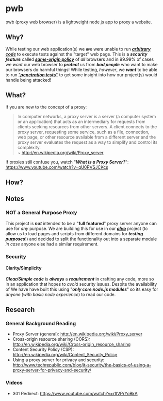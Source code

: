 # pwb

pwb (proxy web browser) is a lightweight node.js app to proxy a website.

## Why?

While testing our web application(s) we ~~are~~ were unable to
run [***arbitrary code***](http://en.wikipedia.org/wiki/Arbitrary_code_execution)
to execute tests against the "target" web page.
This is a ***security feature*** called [***same-origin policy***](http://en.wikipedia.org/wiki/Same-origin_policy) of *all* browsers and in 99.99% of cases we *want* our web browser to ***protect*** us from ***bad people*** who want to make our browsers do harmful things! While testing, *however*, we ***want*** to be able to run ["***penetration tests***"](http://en.wikipedia.org/wiki/Penetration_test) to
get some insight into how our project(s) would handle being attacked!


## What?

If you are new to the concept of a proxy:

> In computer networks, a proxy server is a server (a computer system or an
> application) that acts as an intermediary for requests from clients seeking
> resources from other servers. A client connects to the proxy server,
> requesting some service, such as a file, connection, web page, or other
> resource available from a different server and the proxy server evaluates
> the request as a way to simplify and control its complexity.  
> ~ http://en.wikipedia.org/wiki/Proxy_server

If proxies still confuse you, watch "***What is a Proxy Server?***": https://www.youtube.com/watch?v=qU0PVSJCKcs


## How?





## Notes

### NOT a General Purpose Proxy

This project is ***not*** intended to be a "**full featured**" proxy server
anyone can use for *any* purpose. We are building this for use in our
[***alvo***](https://github.com/dwyl/alvo) project (to allow us to load
pages and scripts from different domains for ***testing purposes***!)
and decided to split the functionality out
into a separate module *in case* anyone else had a similar requirement.

### Security

#### Clarity/Simplicity

***Clear/Simple code*** is ***always*** a ***requirement*** in crafting any
code, more so in an application that hopes to *avoid* security issues.
Despite the availability of We have have built this using "***only core node.js modules***"
so its easy for *anyone* (*with basic node experience*) to read our code.


## Research

### General Background Reading

+ Proxy Server (general): http://en.wikipedia.org/wiki/Proxy_server
+ Cross-origin resource sharing (CORS): http://en.wikipedia.org/wiki/Cross-origin_resource_sharing
+ Content Security Policy (CSP):
http://en.wikipedia.org/wiki/Content_Security_Policy
+ Using a proxy server for privacy and security:
http://www.techrepublic.com/blog/it-security/the-basics-of-using-a-proxy-server-for-privacy-and-security/

### Videos
+ 301 Redirect: https://www.youtube.com/watch?v=r1lVPrYoBkA
